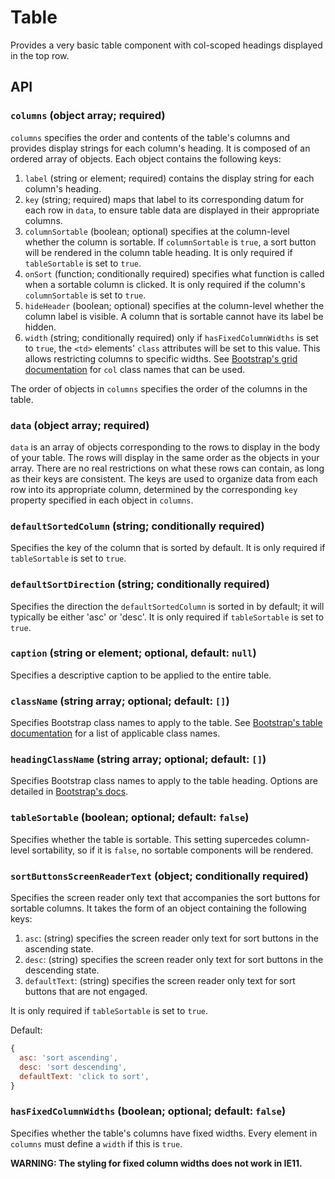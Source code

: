 # Table

Provides a very basic table component with col-scoped headings displayed in the top row.

## API

### `columns` (object array; required)
`columns` specifies the order and contents of the table's columns and provides display strings for each column's heading. It is composed of an ordered array of objects. Each object contains the following keys:

1. `label` (string or element; required) contains the display string for each column's heading.
2. `key` (string; required) maps that label to its corresponding datum for each row in `data`, to ensure table data are displayed in their appropriate columns.
3. `columnSortable` (boolean; optional) specifies at the column-level whether the column is sortable. If `columnSortable` is `true`, a sort button will be rendered in the column table heading. It is only required if `tableSortable` is set to `true`.
4. `onSort` (function; conditionally required) specifies what function is called when a sortable column is clicked. It is only required if the column's `columnSortable` is set to `true`.
5. `hideHeader` (boolean; optional) specifies at the column-level whether the column label is visible. A column that is sortable cannot have its label be hidden.
6. `width` (string; conditionally required) only if `hasFixedColumnWidths` is set to `true`, the `<td>` elements' `class` attributes will be set to this value. This allows restricting columns to specific widths. See [Bootstrap's grid documentation](https://getbootstrap.com/docs/4.0/layout/grid/) for `col` class names that can be used.

The order of objects in `columns` specifies the order of the columns in the table.

### `data` (object array; required)
`data` is an array of objects corresponding to the rows to display in the body of your table. The rows will display in the same order as the objects in your array. There are no real restrictions on what these rows can contain, as long as their keys are consistent. The keys are used to organize data from each row into its appropriate column, determined by the corresponding `key` property specified in each object in `columns`.

### `defaultSortedColumn` (string; conditionally required)
Specifies the key of the column that is sorted by default. It is only required if `tableSortable` is set to `true`.

### `defaultSortDirection` (string; conditionally required)
Specifies the direction the `defaultSortedColumn` is sorted in by default; it will typically be either 'asc' or 'desc'. It is only required if `tableSortable` is set to `true`.

### `caption` (string or element; optional, default: `null`)
Specifies a descriptive caption to be applied to the entire table.

### `className` (string array; optional; default: `[]`)
Specifies Bootstrap class names to apply to the table. See [Bootstrap's table documentation](https://getbootstrap.com/docs/4.0/content/tables/) for a list of applicable class names.

### `headingClassName` (string array; optional; default: `[]`)
Specifies Bootstrap class names to apply to the table heading. Options are detailed in [Bootstrap's docs](https://getbootstrap.com/docs/4.0/content/tables/#table-head-options).

### `tableSortable` (boolean; optional; default: `false`)
Specifies whether the table is sortable. This setting supercedes column-level sortability, so if it is `false`, no sortable components will be rendered.

### `sortButtonsScreenReaderText` (object; conditionally required)
Specifies the screen reader only text that accompanies the sort buttons for sortable columns. It takes the form of an object containing the following keys:

1. `asc`: (string) specifies the screen reader only text for sort buttons in the ascending state.
2. `desc`: (string) specifies the screen reader only text for sort buttons in the descending state.
3. `defaultText`: (string) specifies the screen reader only text for sort buttons that are not engaged.

It is only required if `tableSortable` is set to `true`.

Default:

```javascript
{
  asc: 'sort ascending',
  desc: 'sort descending',
  defaultText: 'click to sort',
}
```

### `hasFixedColumnWidths` (boolean; optional; default: `false`)
Specifies whether the table's columns have fixed widths. Every element in `columns` must define a `width` if this is `true`.

**WARNING: The styling for fixed column widths does not work in IE11.**
